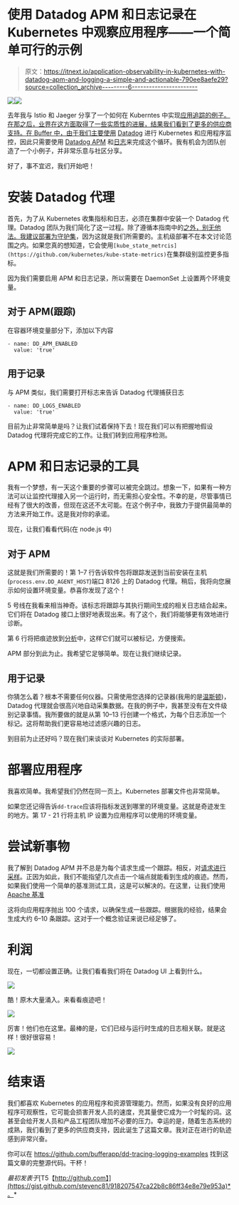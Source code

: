 # 使用 Datadog APM 和日志记录在 Kubernetes 中观察应用程序——一个简单可行的示例

> 原文：<https://itnext.io/application-observability-in-kubernetes-with-datadog-apm-and-logging-a-simple-and-actionable-790ee8aefe29?source=collection_archive---------6----------------------->

![](img/20e523061fcc7e75a7be03daa8d3e869.png)![](img/0c0d1448015a2dd684ca2ef3a8776d26.png)

去年我与 Istio 和 Jaeger 分享了一个如何在 Kuberntes 中实现[应用追踪的例子。在那之后，业界在这方面取得了一些实质性的进展，结果我们看到了更多的供应商支持。在 Buffer 中，由于我们主要使用](/when-istio-meets-jaeger-an-example-of-end-to-end-distributed-tracing-2c136eb335eb) [Datadog](https://www.datadoghq.com/) 进行 Kubernetes 和应用程序监控，因此只需要使用 [Datadog APM](https://docs.datadoghq.com/tracing/) 和[日志](https://docs.datadoghq.com/logs/)来完成这个循环。我有机会为团队创造了一个小例子，并非常乐意与社区分享。

好了，事不宜迟，我们开始吧！

# 安装 Datadog 代理

首先，为了从 Kubernetes 收集指标和日志，必须在集群中安装一个 Datadog 代理。Datadog 团队为我们简化了这一过程。除了遵循本指南中的[之外，别无他法。我建议](https://docs.datadoghq.com/agent/kubernetes/)[部署为守护集](https://docs.datadoghq.com/agent/kubernetes/daemonset_setup/?tab=k8sfile)，因为这就是我们所需要的。主机级部署不在本文讨论范围之内。如果您真的想知道，它会使用`[kube_state_metrcis](https://github.com/kubernetes/kube-state-metrics)`在集群级别监控更多指标。

因为我们需要启用 APM 和日志记录，所以需要在 DaemonSet 上设置两个环境变量。

## 对于 APM(跟踪)

在容器环境变量部分下，添加以下内容

```
- name: DD_APM_ENABLED
  value: 'true'
```

## 用于记录

与 APM 类似，我们需要打开标志来告诉 Datadog 代理捕获日志

```
- name: DD_LOGS_ENABLED 
  value: 'true'
```

目前为止非常简单是吗？让我们试着保持下去！现在我们可以有把握地假设 Datadog 代理将完成它的工作。让我们转到应用程序检测。

# APM 和日志记录的工具

我有一个梦想，有一天这个重要的步骤可以被完全跳过。想象一下，如果有一种方法可以让监控代理接入另一个运行时，而无需担心安全性。不幸的是，尽管事情已经有了很大的改善，但现在这还不太可能。在这个例子中，我致力于提供最简单的方法来开始工作。这是我对你的承诺。

现在，让我们看看代码(在 node.js 中)

## 对于 APM

这就是我们所需要的！第 1–7 行告诉软件包将跟踪发送到当前安装在主机(`process.env.DD_AGENT_HOST`)端口 8126 上的 Datadog 代理。稍后，我将向您展示如何设置环境变量。恭喜你发现了这个！

5 号线在我看来相当神奇。该标志将跟踪与其执行期间生成的相关日志结合起来。它们将在 Datadog 接口上很好地表现出来。有了这个，我们将能够更有效地进行诊断。

第 6 行将把痕迹放到[分析](https://docs.datadoghq.com/tracing/trace_search_and_analytics/)中，这样它们就可以被标记，方便搜索。

APM 部分到此为止。我希望它足够简单。现在让我们继续记录。

## 用于记录

你猜怎么着？根本不需要任何仪器。只需使用您选择的记录器(我用的是[温斯顿](https://www.npmjs.com/package/winston))，Datadog 代理就会很高兴地自动采集数据。在我的例子中，我甚至没有在文件级别记录事情。我所要做的就是从第 10–13 行创建一个格式，为每个日志添加一个标记。这将帮助我们更容易地过滤感兴趣的日志。

到目前为止还好吗？现在我们来谈谈对 Kubernetes 的实际部署。

# 部署应用程序

我喜欢简单。我希望我们仍然在同一页上。Kubernetes 部署文件也非常简单。

如果您还记得告诉`dd-trace`应该将指标发送到哪里的环境变量。这就是奇迹发生的地方。第 17 - 21 行将主机 IP 设置为应用程序可以使用的环境变量。

# 尝试新事物

我了解到 Datadog APM 并不总是为每个请求生成一个跟踪。相反，对[请求进行采样](https://docs.datadoghq.com/tracing/guide/trace_sampling_and_storage/)。正因为如此，我们不能指望几次点击一个端点就能看到生成的痕迹。然而，如果我们使用一个简单的基准测试工具，这是可以解决的。在这里，让我们使用 [Apache 基准](https://httpd.apache.org/docs/2.4/programs/ab.html)

这将向应用程序抛出 100 个请求，以确保生成一些跟踪。根据我的经验，结果会生成大约 6–10 条跟踪。这对于一个概念验证来说已经足够了。

# 利润

现在，一切都设置正确。让我们看看我们将在 Datadog UI 上看到什么。

![](img/9d38a6999ddd125127ede1e4e5c964d2.png)

酷！原木大量涌入。来看看痕迹吧！

![](img/24982f67b9b7ccaa06a4241a45812d1e.png)

厉害！他们也在这里。最棒的是，它们已经与运行时生成的日志相关联。就是这样！很好很容易！

![](img/e4f07cb9d437afead936aec01bbd4b51.png)

# 结束语

我们都喜欢 Kubernetes 的应用程序和资源管理能力。然而，如果没有良好的应用程序可观察性，它可能会损害开发人员的速度，充其量使它成为一个时髦的词。这甚至会给开发人员和产品工程团队增加不必要的压力。幸运的是，随着生态系统的成熟，我们看到了更多的供应商支持，因此诞生了这篇文章。我对正在进行的轨迹感到非常兴奋。

你可以在 https://github.com/bufferapp/dd-tracing-logging-examples 找到这篇文章的完整源代码。干杯！

*最初发表于*[T5【http://github.com】](https://gist.github.com/stevenc81/918207547ca22b8c86ff34e8e79e953a)*。*